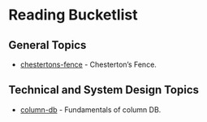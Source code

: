 # Reading Bucketlist

## General Topics

- [chestertons-fence] - Chesterton’s Fence.

## Technical and System Design Topics

- [column-db] - Fundamentals of column DB.

[chestertons-fence]: https://fs.blog/chestertons-fence/
[column-db]: https://blog.acolyer.org/2018/09/26/the-design-and-implementation-of-modern-column-oriented-database-systems/
